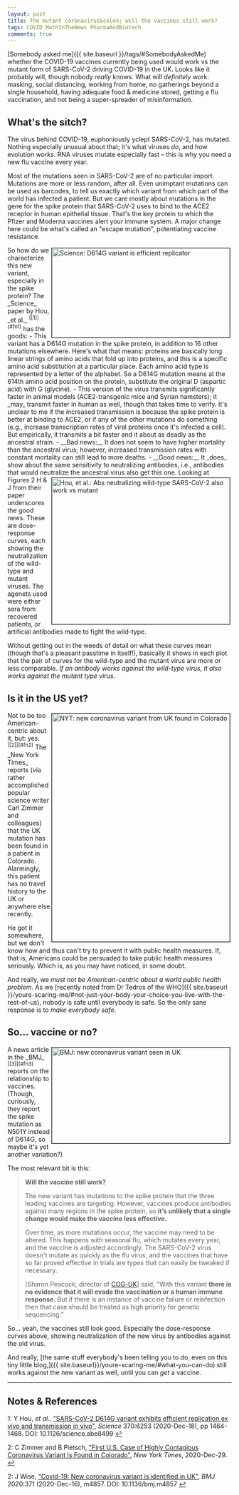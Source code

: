 ```yaml
---
layout: post
title: The mutant coronavirus&colon; will the vaccines still work?
tags: COVID MathInTheNews PharmaAndBiotech
comments: true
---
```


[Somebody asked me]({{ site.baseurl }}/tags/#SomebodyAskedMe) whether the COVID-19
vaccines currently being used would work vs the mutant form of SARS-CoV-2 driving COVID-19
in the UK.  Looks like it probably will, though nobody _really_ knows.  What will
_definitely_ work: masking, social distancing, working from home, no gatherings beyond a
single household, having adequate food &amp; medicine stored, getting a flu vaccination,
and not being a super-spreader of misinformation.  


## What's the sitch?  

The virus behind COVID-19, euphoniously yclept SARS-CoV-2, has mutated.  Nothing
especially unusual about that; it's what viruses _do_, and how evolution _works_.  RNA
viruses mutate especially fast &ndash; this is why you need a new flu vaccine every year.

Most of the mutations seen in SARS-CoV-2 are of no particular import.  Mutations are more
or less random, after all.  Even unimptant mutations can be used as barcodes, to tell us
exactly which variant from which part of the world has infected a patient.  But 
we care mostly about mutations in the gene for the spike protein that SARS-CoV-2 uses to
bind to the ACE2 receptor in human epithelial tissue.  That's the key protein to which the
Pfizer and Moderna vaccines alert your immune system.  A major change here could be what's
called an "escape mutation", potentiating vaccine resistance.  

<img src="{{ site.baseurl }}/images/2020-12-31-coronavirus-mutation-vs-vaccine-hou.jpg" width="400" height="200" alt="Science: D614G variant is efficient replicator" title="Science: D614G variant is efficient replicator" style="float: right; margin: 3px 3px 3px 3px; border: 1px solid #000000;"/>
So how do we characterize this new variant, especially in the spike protein?  The _Science_ paper 
by Hou, _et al._ <sup id="fn1a">[[1]](#fn1)</sup> has the goods:  
- This variant has a D614G mutation in the spike protein, in addition to 16 other
  mutations elsewhere.  Here's what that means:
  proteins are basically long linear strings of amino acids that fold up into proteins,
  and this is a specific amino acid substitution at a particular place. Each amino acid
  type is represented by a letter of the alphabet.  So a D614G mutation means at the 614th
  amino acid position on the protein, substitute the original D (aspartic acid) with G (glycine).  
- This version of the virus transmits significantly faster in animal models
  (ACE2-transgenic mice and Syrian hamsters); it _may_ transmit faster in human as well,
  though that takes time to verify.  It's unclear to me if the increased transmission is
  because the  spike protein is better at binding to ACE2, or if any of the other
  mutations do something (e.g., increase transcription rates of viral proteins once it's
  infected a cell).  But empirically, it transmits a bit faster and it about as deadly as
  the ancestral strain.  
- __Bad news:__ It does not seem to have higher mortality than the ancestral virus;
  however, increased transmission rates with constant mortality can still lead to more deaths.  
- __Good news:__ It _does_ show about the same sensitivity to neutralizing antibodies,
  i.e., antibodies that would neutralize the ancestral virus also get this one.  

<img src="{{ site.baseurl }}/images/2020-12-31-coronavirus-mutation-vs-vaccine-hou-neutralization.jpg" width="400" height="328" alt="Hou, et al.: Abs neutralizing wild-type SARS-CoV-2 also work vs mutant" title="Hou, et al.: Abs neutralizing wild-type SARS-CoV-2 also work vs mutant" style="float: right; margin: 3px 3px 3px 3px; border: 1px solid #000000;"/>
Looking at Figures 2 H &amp; J from their paper underscores the good news.  These are
dose-response curves, each showing the neutralization of the wild-type and mutant
viruses.  The agenets used were either sera from recovered patients, or artificial
antibodies made to fight the wild-type.

Without getting out in the weeds of detail on what these curves mean (though that's a
pleasant passtime in itself!), basically it shows in each plot that the pair of curves for
the wild-type and the mutant virus are more or less comparable.  _If an antibody works
against the wild-type virus, it also works against the mutant type virus._


## Is it in the US yet?  

<img src="{{ site.baseurl }}/images/2020-12-31-coronavirus-mutation-vs-vaccine-zimmer.jpg" width="400" height="512" alt="NYT: new coronavirus variant from UK found in Colorado" title="NYT: new coronavirus variant from UK found in Colorado" style="float: right; margin: 3px 3px 3px 3px; border: 1px solid #000000;"/>
Not to be too American-centric about it, but: yes. <sup id="fn2a">[[2]](#fn2)</sup>  The
_New York Times_ reports (via rather accomplished popular science writer Carl Zimmer and
colleagues) that the UK mutation has been found in a patient in Colorado.  Alarmingly,
this patient has no travel history to the UK or anywhere else recently.  

He got it somewhere, but we don't know how and thus can't try to prevent it with public
health measures.  If, that is, Americans could be persuaded to take public health measures
seriously.  Which is, as you may have noticed, in some doubt.  

And really, we _must not be American-centric about a world public health problem_.  As we 
[recently noted from Dr Tedros of the WHO]({{ site.baseurl }}/youre-scaring-me/#not-just-your-body-your-choice-you-live-with-the-rest-of-us), nobody is safe until everybody is safe.  So
the only sane response is to _make everybody safe_.  


## So&hellip; vaccine or no?  

<img src="{{ site.baseurl }}/images/2020-12-31-coronavirus-mutation-vs-vaccine-wise.jpg" width="400" height="215" alt="BMJ: new coronavirus variant seen in UK" title="BMJ: new coronavirus variant seen in UK" style="float: right; margin: 3px 3px 3px 3px; border: 1px solid #000000;"/>
A news article in the _BMJ_ <sup id="fn3a">[[3]](#fn3)</sup> reports on the relationship
to vaccines.  (Though, curiously, they report the spike mutation as N501Y instead of
D614G, so maybe it's yet another variation?)  

The most relevant bit is this:  
> __Will the vaccine still work?__  
>  
> The new variant has mutations to the spike protein that the three leading vaccines are targeting. However, vaccines produce antibodies against many regions in the spike protein, so __it’s unlikely that a single change would make the vaccine less effective.__  
>  
> Over time, as more mutations occur, the vaccine may need to be altered. This happens with seasonal flu, which mutates every year, and the vaccine is adjusted accordingly. The SARS-CoV-2 virus doesn't mutate as quickly as the flu virus, and the vaccines that have so far proved effective in trials are types that can easily be tweaked if necessary.  
>  
> [Sharon Peacock, director of [COG-UK](https://www.cogconsortium.uk/data/)] said, "With this variant __there is no evidence that it will evade the vaccination or a human immune response.__ But if there is an instance of vaccine failure or reinfection then that case should be treated as high priority for genetic sequencing."  

So&hellip; yeah, the vaccines still look good.  Especially the dose-response curves above,
showing neutralization of the new virus by antibodies against the old virus.  

And really, 
[the same stuff everybody's been telling you to do, even on this tiny little blog,]({{ site.baseurl}}/youre-scaring-me/#what-you-can-do) 
still works against the new variant as well, until you can _get_ a vaccine.  

---

## Notes &amp; References  
<!--
<sup id="fn1a">[[1]](#fn1)</sup>
<a id="fn1">1</a>: [↩](#fn1a)  
-->

<a id="fn1">1</a>: Y Hou, _et al._, ["SARS-CoV-2 D614G variant exhibits efficient replication ex vivo and transmission in vivo"](https://science.sciencemag.org/content/370/6523/1464), _Science_ 370:6253 (2020-Dec-18), pp 1464-1468. DOI: 10.1126/science.abe8499 [↩](#fn1a)  

<a id="fn2">2</a>: C Zimmer and B Pietsch, ["First U.S. Case of Highly Contagious Coronavirus Variant Is Found in Colorado"](https://www.nytimes.com/2020/12/29/health/uk-coronavirus-variant-colorado.html), _New York Times_, 2020-Dec-29. [↩](#fn2a)  

<a id="fn3">2</a>: J Wise, ["Covid-19: New coronavirus variant is identified in UK"](https://www.bmj.com/content/371/bmj.m4857), _BMJ_ 2020:371 (2020-Dec-16), m4857.  DOI: 10.1136/bmj.m4857 [↩](#fn3a)  
